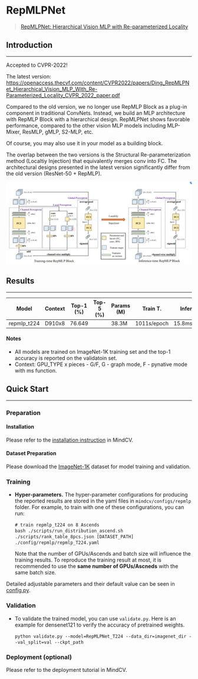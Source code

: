 # RepMLPNet
> [RepMLPNet: Hierarchical Vision MLP with Re-parameterized Locality](https://arxiv.org/pdf/2112.11081v2.pdf)

## Introduction
***

Accepted to CVPR-2022!

The latest version: https://openaccess.thecvf.com/content/CVPR2022/papers/Ding_RepMLPNet_Hierarchical_Vision_MLP_With_Re-Parameterized_Locality_CVPR_2022_paper.pdf

Compared to the old version, we no longer use RepMLP Block as a plug-in component in traditional ConvNets. Instead, we build an MLP architecture with RepMLP Block with a hierarchical design. RepMLPNet shows favorable performance, compared to the other vision MLP models including MLP-Mixer, ResMLP, gMLP, S2-MLP, etc.

Of course, you may also use it in your model as a building block.

The overlap between the two versions is the Structural Re-parameterization method (Localtiy Injection) that equivalently merges conv into FC. The architectural designs presented in the latest version significantly differ from the old version (ResNet-50 + RepMLP).

![](repmlpblock.png)

## Results
***

| Model           | Context   |  Top-1 (%)  | Top-5 (%)  |  Params (M)    | Train T. | Infer T. |  Download | Config | Log |
|-----------------|-----------|-------|-------|------------|-------|--------|---|--------|--------------|
| repmlp_t224 | D910x8 | 76.649     |      | 38.3M       | 1011s/epoch | 15.8ms/step | [model]() | [cfg]() | [log]() |


#### Notes

- All models are trained on ImageNet-1K training set and the top-1 accuracy is reported on the validatoin set.
- Context: GPU_TYPE x pieces - G/F, G - graph mode, F - pynative mode with ms function.  

## Quick Start
***
### Preparation

#### Installation
Please refer to the [installation instruction](https://github.com/mindspore-ecosystem/mindcv#installation) in MindCV.

#### Dataset Preparation
Please download the [ImageNet-1K](https://www.image-net.org/download.php) dataset for model training and validation.

### Training

- **Hyper-parameters.** The hyper-parameter configurations for producing the reported results are stored in the yaml files in `mindcv/configs/repmlp` folder. For example, to train with one of these configurations, you can run:

  ```shell
  # train repmlp_t224 on 8 Ascends
  bash ./scripts/run_distribution_ascend.sh ./scripts/rank_table_8pcs.json [DATASET_PATH] ./config/repmlp/repmlp_T224.yaml
  ```
  
  Note that the number of GPUs/Ascends and batch size will influence the training results. To reproduce the training result at most, it is recommended to use the **same number of GPUs/Ascneds** with the same batch size.


Detailed adjustable parameters and their default value can be seen in [config.py](../../config.py).

### Validation

- To validate the trained model, you can use `validate.py`. Here is an example for densenet121 to verify the accuracy of
  pretrained weights.

  ```shell
  python validate.py --model=RepMLPNet_T224 --data_dir=imagenet_dir --val_split=val --ckpt_path
  ```


### Deployment (optional)

Please refer to the deployment tutorial in MindCV.



